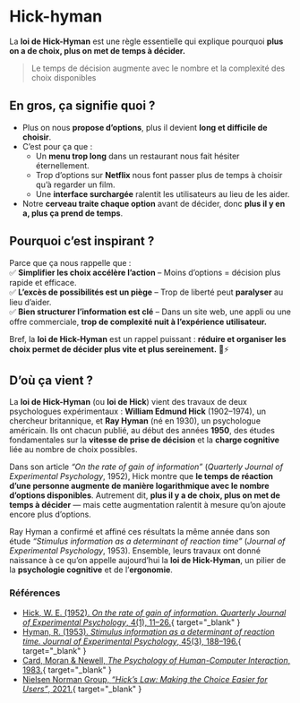 # Hick-hyman

La **loi de Hick-Hyman** est une règle essentielle qui explique pourquoi **plus on a de choix, plus on met de temps à décider.**  

> Le temps de décision augmente avec le nombre et la complexité des choix disponibles

## En gros, ça signifie quoi ?

- Plus on nous **propose d’options**, plus il devient **long et difficile de choisir**.  
- C’est pour ça que :  
  - Un **menu trop long** dans un restaurant nous fait hésiter éternellement.  
  - Trop d’options sur **Netflix** nous font passer plus de temps à choisir qu’à regarder un film.  
  - Une **interface surchargée** ralentit les utilisateurs au lieu de les aider.  
- Notre **cerveau traite chaque option** avant de décider, donc **plus il y en a, plus ça prend de temps**.  

## Pourquoi c’est inspirant ?

Parce que ça nous rappelle que :  
✅ **Simplifier les choix accélère l’action** – Moins d’options = décision plus rapide et efficace.  
✅ **L’excès de possibilités est un piège** – Trop de liberté peut **paralyser** au lieu d’aider.  
✅ **Bien structurer l’information est clé** – Dans un site web, une appli ou une offre commerciale, **trop de complexité nuit à l’expérience utilisateur.**  

Bref, la **loi de Hick-Hyman** est un rappel puissant : **réduire et organiser les choix permet de décider plus vite et plus sereinement.** 🎯⚡

## D’où ça vient ?

La **loi de Hick-Hyman** (ou **loi de Hick**) vient des travaux de deux psychologues expérimentaux : **William Edmund Hick** (1902–1974), un chercheur britannique, et **Ray Hyman** (né en 1930), un psychologue américain. Ils ont chacun publié, au début des années **1950**, des études fondamentales sur la **vitesse de prise de décision** et la **charge cognitive** liée au nombre de choix possibles.

Dans son article *“On the rate of gain of information”* (*Quarterly Journal of Experimental Psychology*, 1952), Hick montre que **le temps de réaction d’une personne augmente de manière logarithmique avec le nombre d’options disponibles**. Autrement dit, **plus il y a de choix, plus on met de temps à décider** — mais cette augmentation ralentit à mesure qu’on ajoute encore plus d’options.

Ray Hyman a confirmé et affiné ces résultats la même année dans son étude *“Stimulus information as a determinant of reaction time”* (*Journal of Experimental Psychology*, 1953). Ensemble, leurs travaux ont donné naissance à ce qu’on appelle aujourd’hui la **loi de Hick-Hyman**, un pilier de la **psychologie cognitive** et de l’**ergonomie**.

### Références

- [Hick, W. E. (1952). *On the rate of gain of information.* *Quarterly Journal of Experimental Psychology*, 4(1), 11–26.](https://www2.psychology.uiowa.edu/faculty/mordkoff/InfoProc/pdfs/Hick%201952.pdf){ target="_blank" }
- [Hyman, R. (1953). *Stimulus information as a determinant of reaction time.* *Journal of Experimental Psychology*, 45(3), 188–196.](https://psycnet.apa.org/record/1954-00412-001){ target="_blank" }
- [Card, Moran & Newell, *The Psychology of Human-Computer Interaction*, 1983.](https://www.taylorfrancis.com/books/mono/10.1201/9780203736166/psychology-human-computer-interaction-stuart-card){ target="_blank" }
- [Nielsen Norman Group, *“Hick’s Law: Making the Choice Easier for Users”*, 2021.](https://www.interaction-design.org/literature/article/hick-s-law-making-the-choice-easier-for-users){ target="_blank" }
